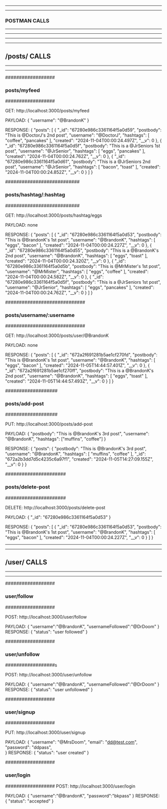 -------------------
-------------------
### POSTMAN CALLS
-------------------
-------------------

*********************
*********************
## /posts/ CALLS
*********************
*********************

##################
### posts/myfeed
##################

GET:
http://localhost:3000/posts/myfeed

PAYLOAD:
{
    "username": "@BrandonK"
}

RESPONSE:
{
    "posts": [
        {
            "_id": "67280e986c3361164f5a0d59",
            "postbody": "This is @DoctorJ's 2nd post",
            "username": "@DoctorJ",
            "hashtags": [
                "coffee",
                "pancakes"
            ],
            "created": "2024-11-04T00:00:24.497Z",
            "__v": 0
        },
        {
            "_id": "67280e986c3361164f5a0d5f",
            "postbody": "This is a @JrSeniors 1st post",
            "username": "@JrSenior",
            "hashtags": [
                "eggs",
                "pancakes"
            ],
            "created": "2024-11-04T00:00:24.762Z",
            "__v": 0
        },
        {
            "_id": "67280e986c3361164f5a0d61",
            "postbody": "This is a @JrSeniors 2nd post",
            "username": "@JrSenior",
            "hashtags": [
                "bacon",
                "toast"
            ],
            "created": "2024-11-04T00:00:24.852Z",
            "__v": 0
        }
    ]
}

###########################
### posts/hashtag/:hashtag
###########################

GET:
http://localhost:3000/posts/hashtag/eggs

PAYLOAD:
none

RESPONSE:
{
    "posts": [
        {
            "_id": "67280e986c3361164f5a0d53",
            "postbody": "This is @BrandonK's 1st post",
            "username": "@BrandonK",
            "hashtags": [
                "eggs",
                "bacon"
            ],
            "created": "2024-11-04T00:00:24.227Z",
            "__v": 0
        },
        {
            "_id": "67280e986c3361164f5a0d55",
            "postbody": "This is a @BrandonK's 2nd post",
            "username": "@BrandonK",
            "hashtags": [
                "eggs",
                "toast"
            ],
            "created": "2024-11-04T00:00:24.320Z",
            "__v": 0
        },
        {
            "_id": "67280e986c3361164f5a0d5b",
            "postbody": "This is @MrMister's 1st post",
            "username": "@MrMister",
            "hashtags": [
                "eggs",
                "coffee"
            ],
            "created": "2024-11-04T00:00:24.582Z",
            "__v": 0
        },
        {
            "_id": "67280e986c3361164f5a0d5f",
            "postbody": "This is a @JrSeniors 1st post",
            "username": "@JrSenior",
            "hashtags": [
                "eggs",
                "pancakes"
            ],
            "created": "2024-11-04T00:00:24.762Z",
            "__v": 0
        }
    ]
}


#############################
### posts/username/:username
#############################

GET:
http://localhost:3000/posts/user/@BrandonK

PAYLOAD:
none

RESPONSE:
{
    "posts": [
        {
            "_id": "672a2f691281b5ae1cf270fd",
            "postbody": "This is @BrandonK's 1st post",
            "username": "@BrandonK",
            "hashtags": [
                "eggs",
                "bacon"
            ],
            "created": "2024-11-05T14:44:57.401Z",
            "__v": 0
        },
        {
            "_id": "672a2f691281b5ae1cf270ff",
            "postbody": "This is a @BrandonK's 2nd post",
            "username": "@BrandonK",
            "hashtags": [
                "eggs",
                "toast"
            ],
            "created": "2024-11-05T14:44:57.493Z",
            "__v": 0
        }
    ]
}

###################
### posts/add-post
###################

PUT:
http://localhost:3000/posts/add-post

PAYLOAD:
       {
            "postbody": "This is @BrandonK's 3rd post",
            "username": "@BrandonK",
            "hashtags": ["muffins", "coffee"]
        }

RESPONSE:
{
    "posts": {
        "postbody": "This is @BrandonK's 3rd post",
        "username": "@BrandonK",
        "hashtags": [
            "muffins",
            "coffee"
        ],
        "_id": "672a2b3dd7d5c4235c6a97f1",
        "created": "2024-11-05T14:27:09.155Z",
        "__v": 0
    }
}

######################
### posts/delete-post
######################

DELETE:
http://localhost:3000/posts/delete-post

PAYLOAD:
{
    "_id": "67280e986c3361164f5a0d53"
}

RESPONSE:
{
    "posts": [
        {
            "_id": "67280e986c3361164f5a0d53",
            "postbody": "This is @BrandonK's 1st post",
            "username": "@BrandonK",
            "hashtags": [
                "eggs",
                "bacon"
            ],
            "created": "2024-11-04T00:00:24.227Z",
            "__v": 0
        }
    ]
}


*********************
*********************
## /user/ CALLS
*********************
*********************

##################
### user/follow
##################

POST:
http://localhost:3000/user/follow

PAYLOAD:
{
    "username":"@BrandonK",
    "usernameFollowed":"@DrDoom"
}
RESPONSE:
{
    "status": "user followed"
}

##################
### user/unfollow
##################s

POST:
http://localhost:3000/user/unfollow

PAYLOAD:
{
    "username":"@BrandonK",
    "usernameFollowed":"@DrDoom"
}
RESPONSE:
{
    "status": "user unfollowed"
}

##################
### user/signup
##################

PUT:
http://localhost:3000/user/signup

PAYLOAD:
{
         "username": "@MrsDoom",
         "email": "dd@test.com",
         "password": "ddpass",   
}
RESPONSE:
{
    "status": "user created"
}

##################
### user/login
##################
POST:
http://localhost:3000/user/login

PAYLOAD:
{
    "username":"@BrandonK",
    "password":"bkpass"
}
RESPONSE:
{
    "status": "accepted"
}